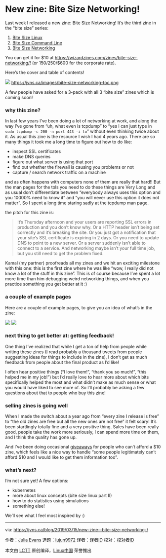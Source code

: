 [#]: collector: (lujun9972)
[#]: translator: ( )
[#]: reviewer: ( )
[#]: publisher: ( )
[#]: url: ( )
[#]: subject: (New zine: Bite Size Networking!)
[#]: via: (https://jvns.ca/blog/2019/03/15/new-zine--bite-size-networking-/)
[#]: author: (Julia Evans https://jvns.ca/)

New zine: Bite Size Networking!
======

Last week I released a new zine: Bite Size Networking! It’s the third zine in the “bite size” series:

  1. [Bite Size Linux][1]
  2. [Bite Size Command Line][2]
  3. [Bite Size Networking][3]



You can get it for $10 at <https://wizardzines.com/zines/bite-size-networking/>! (or $150/$250/$600 for the corporate rate).

Here’s the cover and table of contents!

[![][4]][5] <https://jvns.ca/images/bite-size-networking-toc.png>

A few people have asked for a 3-pack with all 3 “bite size” zines which is coming soon!

### why this zine?

In last few years I’ve been doing a lot of networking at work, and along the way I’ve gone from “uh, what even is tcpdump” to “yes I can just type in `sudo tcpdump -c 200 -n port 443 -i lo`” without even thinking twice about it. As usual this zine is the resource I wish I had 4 years ago. There are so many things it took me a long time to figure out how to do like:

  * inspect SSL certificates
  * make DNS queries
  * figure out what server is using that port
  * find out whether the firewall is causing you problems or not
  * capture / search network traffic on a machine



and as often happens with computers none of them are really that hard!! But the man pages for the tols you need to do these things are Very Long and as usual don’t differentiate between “everybody always uses this option and you 10000% need to know it” and “you will never use this option it does not matter”. So I spent a long time staring sadly at the tcpdump man page.

the pitch for this zine is:

> It’s Thursday afternoon and your users are reporting SSL errors in production and you don’t know why. Or a HTTP header isn’t being set correctly and it’s breaking the site. Or you just got a notification that your site’s SSL certificate is expiring in 2 days. Or you need to update DNS to point to a new server. Or a server suddenly isn’t able to connect to a service. And networking maybe isn’t your full time job, but you still need to get the problem fixed.

Kamal (my partner) proofreads all my zines and we hit an exciting milestone with this one: this is the first zine where he was like “wow, I really did not know a lot of the stuff in this zine”. This is of course because I’ve spent a lot more time than him debugging weird networking things, and when you practice something you get better at it :)

### a couple of example pages

Here are a couple of example pages, to give you an idea of what’s in the zine:

![][6] ![][7]

### next thing to get better at: getting feedback!

One thing I’ve realized that while I get a ton of help from people while writing these zines (I read probably a thousand tweets from people suggesting ideas for things to include in the zine), I don’t get as much feedback from people about the final product as I’d like!

I often hear positive things (“I love them!”, “thank you so much!”, “this helped me in my job!”) but I’d really love to hear more about which bits specifically helped the most and what didn’t make as much sense or what you would have liked to see more of. So I’ll probably be asking a few questions about that to people who buy this zine!

### selling zines is going well

When I made the switch about a year ago from “every zine I release is free” to “the old zines are free but all the new ones are not free” it felt scary! It’s been startlingly totally fine and a very positive thing. Sales have been really good, people take the work more seriously, I can spend more time on them, and I think the quality has gone up.

And I’ve been doing occasional [giveaways][8] for people who can’t afford a $10 zine, which feels like a nice way to handle “some people legitimately can’t afford $10 and I would like to get them information too”.

### what’s next?

I’m not sure yet! A few options:

  * kubernetes
  * more about linux concepts (bite size linux part II)
  * how to do statistics using simulations
  * something else!



We’ll see what I feel most inspired by :)

--------------------------------------------------------------------------------

via: https://jvns.ca/blog/2019/03/15/new-zine--bite-size-networking-/

作者：[Julia Evans][a]
选题：[lujun9972][b]
译者：[译者ID](https://github.com/译者ID)
校对：[校对者ID](https://github.com/校对者ID)

本文由 [LCTT](https://github.com/LCTT/TranslateProject) 原创编译，[Linux中国](https://linux.cn/) 荣誉推出

[a]: https://jvns.ca/
[b]: https://github.com/lujun9972
[1]: https://wizardzines.com/zines/bite-size-linux/
[2]: https://wizardzines.com/zines/bite-size-command-line/
[3]: https://wizardzines.com/zines/bite-size-networking/
[4]: https://jvns.ca/images/bite-size-networking-cover.png
[5]: https://gum.co/bite-size-networking
[6]: https://jvns.ca/images/ngrep.png
[7]: https://jvns.ca/images/ping.png
[8]: https://twitter.com/b0rk/status/1104368319816220674
